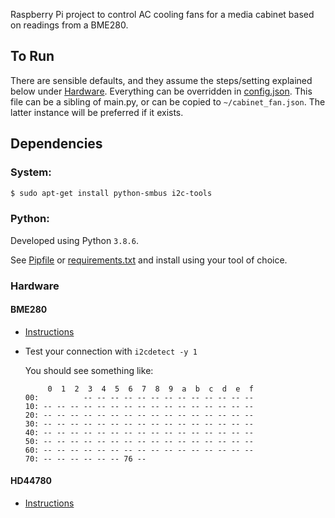 Raspberry Pi project to control AC cooling fans for a media cabinet based on readings from a BME280.

## To Run

There are sensible defaults, and they assume the steps/setting explained below under [Hardware](#Hardware). Everything can be overridden in [config.json](./config.json). This file can be a sibling of main.py, or can be copied to `~/cabinet_fan.json`. The latter instance will be preferred if it exists.

## Dependencies

### System:

```bash
$ sudo apt-get install python-smbus i2c-tools
```

### Python:

Developed using Python `3.8.6`.

See [Pipfile](./Pipfile) or [requirements.txt](./requirements.txt) and install using your tool of choice.

### Hardware

#### BME280

 * [Instructions](https://www.raspberrypi-spy.co.uk/2016/07/using-bme280-i2c-temperature-pressure-sensor-in-python)
 * Test your connection with `i2cdetect -y 1`

    You should see something like:
    ```
         0  1  2  3  4  5  6  7  8  9  a  b  c  d  e  f
    00:          -- -- -- -- -- -- -- -- -- -- -- -- --
    10: -- -- -- -- -- -- -- -- -- -- -- -- -- -- -- --
    20: -- -- -- -- -- -- -- -- -- -- -- -- -- -- -- --
    30: -- -- -- -- -- -- -- -- -- -- -- -- -- -- -- --
    40: -- -- -- -- -- -- -- -- -- -- -- -- -- -- -- --
    50: -- -- -- -- -- -- -- -- -- -- -- -- -- -- -- --
    60: -- -- -- -- -- -- -- -- -- -- -- -- -- -- -- --
    70: -- -- -- -- -- -- 76 --
    ```

#### HD44780

 * [Instructions](https://learn.adafruit.com/drive-a-16x2-lcd-directly-with-a-raspberry-pi/overview/)
